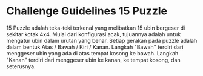 # Challenge Guidelines 15 Puzzle

15 Puzzle adalah teka-teki terkenal yang melibatkan 15 ubin bergeser di sekitar kotak 4x4. Mulai dari konfigurasi acak, tujuannya adalah untuk mengatur ubin dalam urutan yang benar. Setiap gerakan pada puzzle adalah dalam bentuk Atas / Bawah / Kiri / Kanan. Langkah "Bawah" terdiri dari menggeser ubin yang ada di atas tempat kosong ke bawah. Langkah "Kanan" terdiri dari menggeser ubin ke kanan, ke tempat kosong, dan seterusnya. 
